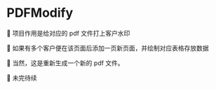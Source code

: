 # PDFModify

🐢 项目作用是给对应的 pdf 文件打上客户水印

🐇 如果有多个客户便在该页面后添加一页新页面，并绘制对应表格存放数据

🐷 当然，这是重新生成一个新的 pdf 文件。

🤖 未完待续